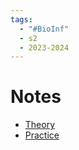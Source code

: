 ```yaml
---
tags:
  - "#BioInf"
  - s2
  - 2023-2024
---
```


# Notes
- [Theory](Theory.md)
- [Practice](Practice.md)
